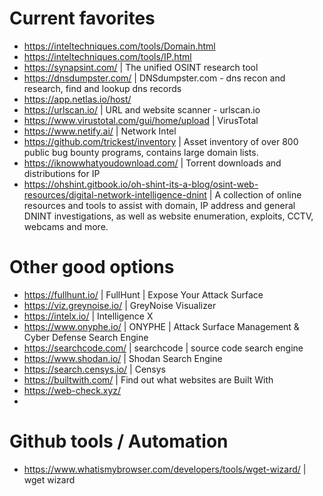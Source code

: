 # Current favorites
- https://inteltechniques.com/tools/Domain.html
- https://inteltechniques.com/tools/IP.html
- https://synapsint.com/ | The unified OSINT research tool
- https://dnsdumpster.com/ | DNSdumpster.com - dns recon and research, find and lookup dns records
- https://app.netlas.io/host/ 
- https://urlscan.io/ | URL and website scanner - urlscan.io
- https://www.virustotal.com/gui/home/upload | VirusTotal
- https://www.netify.ai/ | Network Intel
- https://github.com/trickest/inventory | Asset inventory of over 800 public bug bounty programs, contains large domain lists.
- https://iknowwhatyoudownload.com/ | Torrent downloads and distributions for IP
- https://ohshint.gitbook.io/oh-shint-its-a-blog/osint-web-resources/digital-network-intelligence-dnint | A collection of online resources and tools to assist with domain, IP address and general DNINT investigations, as well as website enumeration, exploits, CCTV, webcams and more.

# Other good options
- https://fullhunt.io/ | FullHunt | Expose Your Attack Surface
- https://viz.greynoise.io/ | GreyNoise Visualizer
- https://intelx.io/ | Intelligence X
- https://www.onyphe.io/ | ONYPHE | Attack Surface Management & Cyber Defense Search Engine
- https://searchcode.com/ | searchcode | source code search engine
- https://www.shodan.io/ | Shodan Search Engine
- https://search.censys.io/ | Censys
- https://builtwith.com/ | Find out what websites are Built With
- https://web-check.xyz/
- 

# Github tools / Automation
- https://www.whatismybrowser.com/developers/tools/wget-wizard/ | wget wizard
